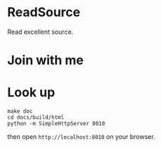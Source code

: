 # ReadSource

Read excellent source.

# Join with me

# Look up

    make doc
    cd docs/build/html
    python -m SimpleHttpServer 8010

then open ``http://localhost:8010`` on your browser.
